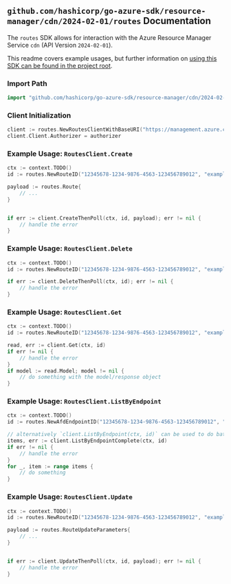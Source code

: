 
## `github.com/hashicorp/go-azure-sdk/resource-manager/cdn/2024-02-01/routes` Documentation

The `routes` SDK allows for interaction with the Azure Resource Manager Service `cdn` (API Version `2024-02-01`).

This readme covers example usages, but further information on [using this SDK can be found in the project root](https://github.com/hashicorp/go-azure-sdk/tree/main/docs).

### Import Path

```go
import "github.com/hashicorp/go-azure-sdk/resource-manager/cdn/2024-02-01/routes"
```


### Client Initialization

```go
client := routes.NewRoutesClientWithBaseURI("https://management.azure.com")
client.Client.Authorizer = authorizer
```


### Example Usage: `RoutesClient.Create`

```go
ctx := context.TODO()
id := routes.NewRouteID("12345678-1234-9876-4563-123456789012", "example-resource-group", "profileValue", "afdEndpointValue", "routeValue")

payload := routes.Route{
	// ...
}


if err := client.CreateThenPoll(ctx, id, payload); err != nil {
	// handle the error
}
```


### Example Usage: `RoutesClient.Delete`

```go
ctx := context.TODO()
id := routes.NewRouteID("12345678-1234-9876-4563-123456789012", "example-resource-group", "profileValue", "afdEndpointValue", "routeValue")

if err := client.DeleteThenPoll(ctx, id); err != nil {
	// handle the error
}
```


### Example Usage: `RoutesClient.Get`

```go
ctx := context.TODO()
id := routes.NewRouteID("12345678-1234-9876-4563-123456789012", "example-resource-group", "profileValue", "afdEndpointValue", "routeValue")

read, err := client.Get(ctx, id)
if err != nil {
	// handle the error
}
if model := read.Model; model != nil {
	// do something with the model/response object
}
```


### Example Usage: `RoutesClient.ListByEndpoint`

```go
ctx := context.TODO()
id := routes.NewAfdEndpointID("12345678-1234-9876-4563-123456789012", "example-resource-group", "profileValue", "afdEndpointValue")

// alternatively `client.ListByEndpoint(ctx, id)` can be used to do batched pagination
items, err := client.ListByEndpointComplete(ctx, id)
if err != nil {
	// handle the error
}
for _, item := range items {
	// do something
}
```


### Example Usage: `RoutesClient.Update`

```go
ctx := context.TODO()
id := routes.NewRouteID("12345678-1234-9876-4563-123456789012", "example-resource-group", "profileValue", "afdEndpointValue", "routeValue")

payload := routes.RouteUpdateParameters{
	// ...
}


if err := client.UpdateThenPoll(ctx, id, payload); err != nil {
	// handle the error
}
```
